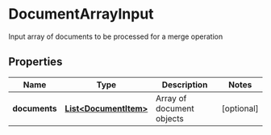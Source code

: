 

# DocumentArrayInput

Input array of documents to be processed for a merge operation

## Properties

| Name | Type | Description | Notes |
|------------ | ------------- | ------------- | -------------|
|**documents** | [**List&lt;DocumentItem&gt;**](DocumentItem.md) | Array of document objects |  [optional] |



